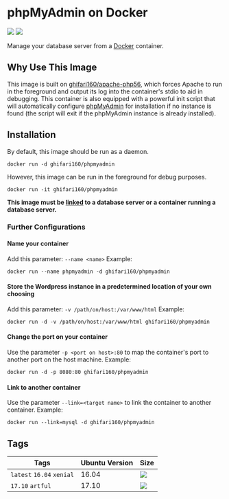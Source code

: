 # phpMyAdmin on Docker #
[![](https://img.shields.io/badge/docker%20hub-ghifari160%2Fphpmyadmin-6C78AF.svg)](https://hub.docker.com/r/ghifari160/apache-php56)
[![](https://images.microbadger.com/badges/image/ghifari160/phpmyadmin.svg)](https://microbadger.com/images/ghifari160/phpmyadmin "Get your own image badge on microbadger.com")

Manage your database server from a [Docker][docker] container.

## Why Use This Image ##
This image is built on [ghifari160/apache-php56][g16-apache-php56], which forces
Apache to run in the foreground and output its log into the container's stdio to
aid in debugging. This container is also equipped with a powerful init script
that will automatically configure [phpMyAdmin][pma] for installation if no
instance is found (the script will exit if the phpMyAdmin instance is already
installed).

## Installation ##
By default, this image should be run as a daemon.
```
docker run -d ghifari160/phpmyadmin
```
However, this image can be run in the foreground for debug purposes.
```
docker run -it ghifari160/phpmyadmin
```

**This image must be [linked](#link-to-another-container) to a database server
or a container running a database server.**

### Further Configurations ###
#### Name your container ####
Add this parameter: `--name <name>`
Example:
```
docker run --name phpmyadmin -d ghifari160/phpmyadmin
```

#### Store the Wordpress instance in a predetermined location of your own choosing ####
Add this parameter: `-v /path/on/host:/var/www/html`
Example:
```
docker run -d -v /path/on/host:/var/www/html ghifari160/phpmyadmin
```

#### Change the port on your container ####
Use the parameter `-p <port on host>:80` to map the container's port to another
port on the host machine.
Example:
```
docker run -d -p 8080:80 ghifari160/phpmyadmin
```

#### Link to another container ####
Use the parameter `--link=<target name>` to link the container to another
container.
Example:
```
docker run --link=mysql -d ghifari160/phpmyadmin
```

## Tags ##
| Tags                      | Ubuntu Version | Size |
|---------------------------|----------------|------|
| `latest` `16.04` `xenial` | 16.04          | [![](https://images.microbadger.com/badges/image/ghifari160/phpmyadmin.svg)](https://microbadger.com/images/ghifari160/phpmyadmin "Get your own image badge on microbadger.com") |
| `17.10` `artful`          | 17.10          | [![](https://images.microbadger.com/badges/image/ghifari160/phpmyadmin:17.10.svg)](https://microbadger.com/images/ghifari160/phpmyadmin:17.10 "Get your own image badge on microbadger.com") |

[docker]: https://www.docker.com
[g16-apache-php56]: https://github.com/ghifari160/docker-apache-php56
[pma]: https://www.phpmyadmin.net

